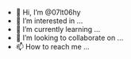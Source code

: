 - 👋 Hi, I’m @07lt06hy
- 👀 I’m interested in ...
- 🌱 I’m currently learning ...
- 💞️ I’m looking to collaborate on ...
- 📫 How to reach me ...

<!---
07lt06hy/07lt06hy is a ✨ special ✨ repository because its `README.md` (this file) appears on your GitHub profile.
You can click the Preview link to take a look at your changes.
--->
